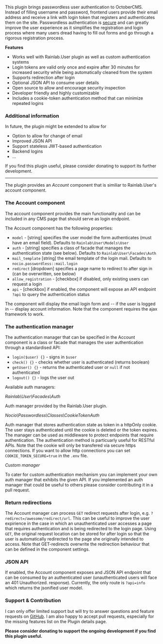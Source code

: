 This plugin brings passwordless user authentication to OctoberCMS. Instead of filling username and password, frontend users provide their email address and receive a link with login token that registers and authenticates them on the site. Passwordless authentication is [secure](https://auth0.com/blog/is-passwordless-authentication-more-secure-than-passwords/) and can greatly improve the user experience as it simplifies the registration and login process where many users dread having to fill out forms and go through a rigorous registration process.

**Features**

- Works well with Rainlab.User plugin as well as custom authentication systems
- Login tokens are valid only once and expire after 30 minutes for increased security while being automatically cleaned from the system
- Supports redirection after login
- Optional JSON API to consume user details
- Open source to allow and encourage security inspection
- Developer friendly and highly customizable
- Includes a cookie-token authentication method that can minimize repeated logins

### Additional information

In future, the plugin might be extended to allow for

- Option to allow for change of email
- Improved JSON API
- Support stateless JWT-based authentication
- Backend logins
- ...

If you find this plugin useful, please consider donating to support its further development.

---

The plugin provides an *Account* component that is similiar to Rainlab.User's account component.

### The Account component

The account component provides the main functionality and can be included in any CMS page that should serve as login endpoint.

The Account component has the following properties:

* `model` - [string] specifies the user model the form authenticates (must have an email field). Defaults to `Rainlab\User\Models\User`
* `auth` - [string] specifies a class of facade that manages the authentication state (see below). Defaults to `Rainlab\User\Facades\Auth`
* `mail_template` [string] the email template of the login mail. Defaults to `nocio.passwordless::mail.login`
* `redirect` [dropdown] specifies a page name to redirect to after sign in (can be overwritten, see below)
* `allow_registration` - [checkbox] if disabled, only existing users can request a login
* `api` - [checkbox] if enabled, the component will expose an API endpoint ``?api`` to query the authentication status

The component will display the email login form and -- if the user is logged in -- display account information. Note that the component requires the ajax framework to work.

### The authentication manager

The authentication manager that can be specified in the Account component is a class or facade that manages the user authentication through a standardised API:

- ``login($user) {}`` - signs in `$user`
- ``check() {}`` - checks whether user is authenticated (returns boolean)
- ``getUser() {}`` - returns the authenticated user or ``null`` if not authenticated
- ``logout() {}`` - logs the user out

Available auth managers:

*Rainlab\User\Facades\Auth*

Auth manager provided by the Rainlab.User plugin.

*Nocio\Passwordless\Classes\CookieTokenAuth*

Auth manager that stores authentication state as token in a httpOnly cookie. The user stays authenticated until the cookie is deleted or the token expires. The manager can be used as middleware to protect endpoints that require authentication. The authentication method is particuarly useful for RESTful APIs. Note that the cookie will only be transfered via secure https connections. If you want to allow http connections you can set ``COOKIE_TOKEN_SECURE=true`` in the ``.env`` file.

*Custom manager*

To cater for custom authentication mechanism you can implement your own auth manager that exhibits the given API. If you implemented an auth manager that could be useful to others please consider contributing it in a pull request.

### Return redirections

The Account manager can process ``GET`` redirect requests after login, e.g. ``?redirect=/awesome/redirect/url``. This can be useful to improve the user expirience in the case in which an unauthenticated user accesses a page that requires authentication and is being redirected to the login page. Using ``GET``, the original request location can be stored for after login so that the user is automatically redirected to the page she originally intended to access. Note that GET-redirects overwrite the redirection behaviour that can be defined in the component settings.

### JSON API

If enabled, the Account component exposes and JSON API endpoint that can be consumed by an authenticated user (unauthenticated users will face an 401 Unauthorized. response). Currently, the only route is ``?api=info`` which returns the jsonified user model.

### Support & Contribution

I can only offer limited support but will try to answer questions and feature requests on [GitHub](https://github.com/nocio/oc-passwordless-plugin). I am also happy to accept pull requests, especially for the missing features list on the Plugin details page.

**Please consider donating to support the ongoing development if you find this plugin useful.**
